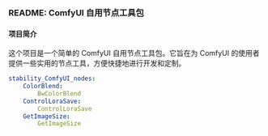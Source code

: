 ### README: ComfyUI 自用节点工具包

#### 项目简介
这个项目是一个简单的 ComfyUI 自用节点工具包。它旨在为 ComfyUI 的使用者提供一些实用的节点工具，方便快捷地进行开发和定制。

```yaml
stability_ComfyUI_nodes:
    ColorBlend:
        BwColorBlend
    ControlLoraSave:
        ControlLoraSave
    GetImageSize:
        GetImageSize
```